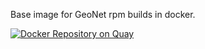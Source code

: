 Base image for GeoNet rpm builds in docker.

[![Docker Repository on Quay](https://quay.io/repository/geonet/rpmbuild/status "Docker Repository on Quay")](https://quay.io/repository/geonet/rpmbuild)
